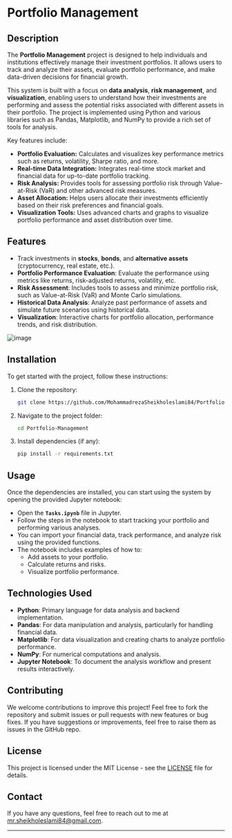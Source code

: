 # Portfolio Management

## Description
The **Portfolio Management** project is designed to help individuals and institutions effectively manage their investment portfolios. It allows users to track and analyze their assets, evaluate portfolio performance, and make data-driven decisions for financial growth. 

This system is built with a focus on **data analysis**, **risk management**, and **visualization**, enabling users to understand how their investments are performing and assess the potential risks associated with different assets in their portfolio. The project is implemented using Python and various libraries such as Pandas, Matplotlib, and NumPy to provide a rich set of tools for analysis.

Key features include:
- **Portfolio Evaluation:** Calculates and visualizes key performance metrics such as returns, volatility, Sharpe ratio, and more.
- **Real-time Data Integration:** Integrates real-time stock market and financial data for up-to-date portfolio tracking.
- **Risk Analysis:** Provides tools for assessing portfolio risk through Value-at-Risk (VaR) and other advanced risk measures.
- **Asset Allocation:** Helps users allocate their investments efficiently based on their risk preferences and financial goals.
- **Visualization Tools:** Uses advanced charts and graphs to visualize portfolio performance and asset distribution over time.

## Features
- Track investments in **stocks**, **bonds**, and **alternative assets** (cryptocurrency, real estate, etc.).
- **Portfolio Performance Evaluation**: Evaluate the performance using metrics like returns, risk-adjusted returns, volatility, etc.
- **Risk Assessment**: Includes tools to assess and minimize portfolio risk, such as Value-at-Risk (VaR) and Monte Carlo simulations.
- **Historical Data Analysis**: Analyze past performance of assets and simulate future scenarios using historical data.
- **Visualization**: Interactive charts for portfolio allocation, performance trends, and risk distribution.

![image](https://github.com/user-attachments/assets/824c8704-fc6f-4cd1-aed2-8d1b9e4cd7db)

## Installation
To get started with the project, follow these instructions:

1. Clone the repository:
   ```bash
   git clone https://github.com/MohammadrezaSheikholeslami84/Portfolio-Management.git
   ```

2. Navigate to the project folder:
   ```bash
   cd Portfolio-Management
   ```

3. Install dependencies (if any):
   ```bash
   pip install -r requirements.txt
   ```

## Usage
Once the dependencies are installed, you can start using the system by opening the provided Jupyter notebook:

- Open the **`Tasks.ipynb`** file in Jupyter.
- Follow the steps in the notebook to start tracking your portfolio and performing various analyses.
- You can import your financial data, track performance, and analyze risk using the provided functions.
- The notebook includes examples of how to:
  - Add assets to your portfolio.
  - Calculate returns and risks.
  - Visualize portfolio performance.

## Technologies Used
- **Python**: Primary language for data analysis and backend implementation.
- **Pandas**: For data manipulation and analysis, particularly for handling financial data.
- **Matplotlib**: For data visualization and creating charts to analyze portfolio performance.
- **NumPy**: For numerical computations and analysis.
- **Jupyter Notebook**: To document the analysis workflow and present results interactively.

## Contributing
We welcome contributions to improve this project! Feel free to fork the repository and submit issues or pull requests with new features or bug fixes. If you have suggestions or improvements, feel free to raise them as issues in the GitHub repo.

## License
This project is licensed under the MIT License - see the [LICENSE](LICENSE) file for details.

## Contact
If you have any questions, feel free to reach out to me at [mr.sheikholeslami84@gmail.com](mailto:mr.sheikholeslami84@gmail.com).

---
